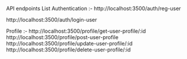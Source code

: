 API endpoints List
Authentication :- 
http://localhost:3500/auth/reg-user

http://localhost:3500/auth/login-user

Profile :- 
http://localhost:3500/profile/get-user-profile/:id  
http://localhost:3500/profile/post-user-profile 
http://localhost:3500/profile/update-user-profile/:id 
http://localhost:3500/profile/delete-user-profile/:id 
